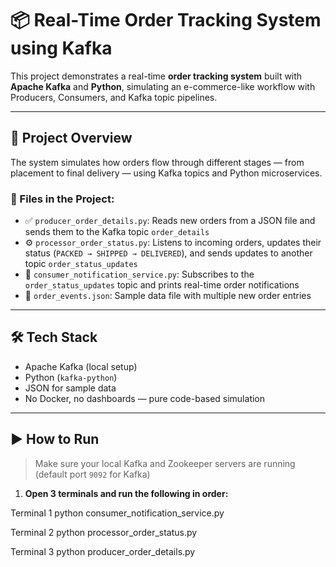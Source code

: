 # 📦 Real-Time Order Tracking System using Kafka

This project demonstrates a real-time **order tracking system** built with **Apache Kafka** and **Python**, simulating an e-commerce-like workflow with Producers, Consumers, and Kafka topic pipelines.

---

## 🚀 Project Overview

The system simulates how orders flow through different stages — from placement to final delivery — using Kafka topics and Python microservices.

### 🔧 Files in the Project:

- ✅ `producer_order_details.py`: Reads new orders from a JSON file and sends them to the Kafka topic `order_details`
- ⚙️ `processor_order_status.py`: Listens to incoming orders, updates their status (`PACKED → SHIPPED → DELIVERED`), and sends updates to another topic `order_status_updates`
- 🔔 `consumer_notification_service.py`: Subscribes to the `order_status_updates` topic and prints real-time order notifications
- 📁 `order_events.json`: Sample data file with multiple new order entries

---

## 🛠️ Tech Stack

- Apache Kafka (local setup)
- Python (`kafka-python`)
- JSON for sample data
- No Docker, no dashboards — pure code-based simulation

---

## ▶️ How to Run

> Make sure your local Kafka and Zookeeper servers are running (default port `9092` for Kafka)

1. **Open 3 terminals and run the following in order:**


Terminal 1
python consumer_notification_service.py

Terminal 2
python processor_order_status.py

Terminal 3
python producer_order_details.py
